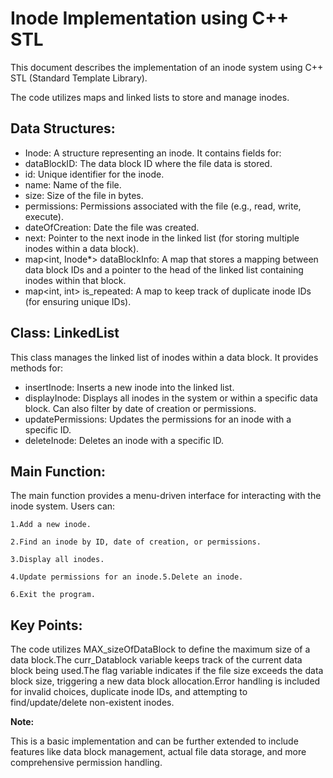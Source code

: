 # Inode Implementation using C++ STL

This document describes the implementation of an inode system using C++ STL (Standard Template Library).

The code utilizes maps and linked lists to store and manage inodes.

## **Data Structures:**

- Inode: A structure representing an inode. It contains fields for:
- dataBlockID: The data block ID where the file data is stored.
- id: Unique identifier for the inode.
- name: Name of the file.
- size: Size of the file in bytes.
- permissions: Permissions associated with the file (e.g., read, write, execute).
- dateOfCreation: Date the file was created.
- next: Pointer to the next inode in the linked list (for storing multiple inodes within a data block).
- map<int, Inode*> dataBlockInfo: A map that stores a mapping between data block IDs and a pointer to the head of the linked list containing inodes within that block.
- map<int, int> is_repeated: A map to keep track of duplicate inode IDs (for ensuring unique IDs).

## **Class: LinkedList**

This class manages the linked list of inodes within a data block. It provides methods for:

- insertInode: Inserts a new inode into the linked list.
- displayInode: Displays all inodes in the system or within a specific data block. Can also filter by date of creation or permissions.
- updatePermissions: Updates the permissions for an inode with a specific ID.
- deleteInode: Deletes an inode with a specific ID.

## **Main Function:**

The main function provides a menu-driven interface for interacting with the inode system. Users can:

    1.Add a new inode.

    2.Find an inode by ID, date of creation, or permissions.

    3.Display all inodes.

    4.Update permissions for an inode.5.Delete an inode.

    6.Exit the program.

## Key Points:

The code utilizes MAX_sizeOfDataBlock to define the maximum size of a data block.The curr_Datablock variable keeps track of the current data block being used.The flag variable indicates if the file size exceeds the data block size, triggering a new data block allocation.Error handling is included for invalid choices, duplicate inode IDs, and attempting to find/update/delete non-existent inodes.

**Note:**

This is a basic implementation and can be further extended to include features like data block management, actual file data storage, and more comprehensive permission handling.
